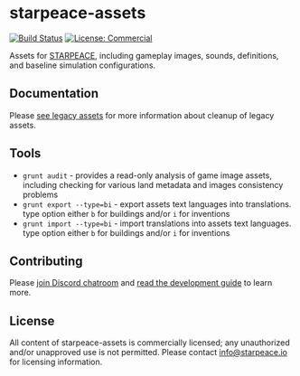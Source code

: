 
# starpeace-assets

[![Build Status](https://travis-ci.org/starpeace-project/starpeace-assets.svg)](https://travis-ci.org/starpeace-project/starpeace-assets)
[![License: Commercial](https://img.shields.io/badge/license-Commercial-yellowgreen.svg)](./LICENSE)

Assets for [STARPEACE](https://www.starpeace.io), including gameplay images, sounds, definitions, and baseline simulation configurations.

## Documentation

Please [see legacy assets](./LEGACY.md) for more information about cleanup of legacy assets.

## Tools

- ```grunt audit``` - provides a read-only analysis of game image assets, including checking for various land metadata and images consistency problems
- ```grunt export --type=bi``` - export assets text languages into translations. type option either ```b``` for buildings and/or ```i``` for inventions
- ```grunt import --type=bi``` - import translations into assets text languages. type option either ```b``` for buildings and/or ```i``` for inventions

## Contributing

Please [join Discord chatroom](https://discord.gg/TF9Bmsj) and [read the development guide](./DEVELOPMENT.md) to learn more.

## License

All content of starpeace-assets is commercially licensed; any unauthorized and/or unapproved use is not permitted. Please contact info@starpeace.io for licensing information.
